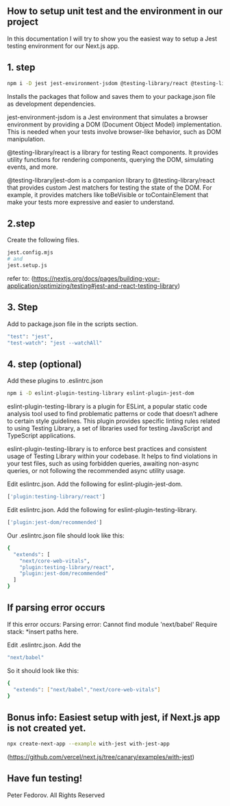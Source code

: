 ## How to setup unit test and the environment in our project

In this documentation I will try to show you the easiest way to setup a Jest testing environment for our Next.js app.

## 1. step

```bash
npm i -D jest jest-environment-jsdom @testing-library/react @testing-library/jest-dom
```

Installs the packages that follow and saves them to your package.json file as development dependencies.

jest-environment-jsdom is a Jest environment that simulates a browser environment by providing a DOM (Document Object Model) implementation. This is needed when your tests involve browser-like behavior, such as DOM manipulation.

@testing-library/react is a library for testing React components. It provides utility functions for rendering components, querying the DOM, simulating events, and more.

@testing-library/jest-dom is a companion library to @testing-library/react that provides custom Jest matchers for testing the state of the DOM. For example, it provides matchers like toBeVisible or toContainElement that make your tests more expressive and easier to understand.

## 2.step

Create the following files.

```bash
jest.config.mjs
# and
jest.setup.js
```

refer to: (https://nextjs.org/docs/pages/building-your-application/optimizing/testing#jest-and-react-testing-library)

## 3. Step

Add to package.json file in the scripts section.

```bash
"test": "jest",
"test-watch": "jest --watchAll"
```

## 4. step (optional)

Add these plugins to .eslintrc.json

```bash
npm i -D eslint-plugin-testing-library eslint-plugin-jest-dom
```

eslint-plugin-testing-library is a plugin for ESLint, a popular static code analysis tool used to find problematic patterns or code that doesn’t adhere to certain style guidelines. This plugin provides specific linting rules related to using Testing Library, a set of libraries used for testing JavaScript and TypeScript applications.

eslint-plugin-testing-library is to enforce best practices and consistent usage of Testing Library within your codebase. It helps to find violations in your test files, such as using forbidden queries, awaiting non-async queries, or not following the recommended async utility usage.

Edit eslintrc.json. Add the following for eslint-plugin-jest-dom.

```bash
['plugin:testing-library/react']
```

Edit eslintrc.json. Add the following for eslint-plugin-testing-library.

```bash
['plugin:jest-dom/recommended']
```

Our .eslintrc.json file should look like this:

```bash
{
  "extends": [
    "next/core-web-vitals",
    "plugin:testing-library/react",
    "plugin:jest-dom/recommended"
  ]
}

```

## If parsing error occurs

If this error occurs: Parsing error: Cannot find module 'next/babel' Require stack: \*insert paths here.

Edit .eslintrc.json. Add the

```bash
"next/babel"
```

So it should look like this:

```bash
{
  "extends": ["next/babel","next/core-web-vitals"]
}

```

## Bonus info: Easiest setup with jest, if Next.js app is not created yet.

```bash
npx create-next-app --example with-jest with-jest-app
```

(https://github.com/vercel/next.js/tree/canary/examples/with-jest)

## Have fun testing!

Peter Fedorov. All Rights Reserved
